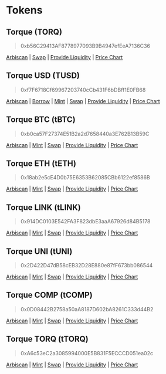 # Tokens

## Torque (TORQ)
> 0xb56C29413AF8778977093B9B4947efEeA7136C36

[Arbiscan](https://arbiscan.io/token/0xb56c29413af8778977093b9b4947efeea7136c36) | [Swap](https://bit.ly/torque-uniswap) | [Provide Liquidity](https://app.uniswap.org/add/ETH/0xb56C29413AF8778977093B9B4947efEeA7136C36/3000?minPrice=0.0000000000000000000000000000000000000029543&maxPrice=338490000000000000000000000000000000000&chain=arbitrum) | [Price Chart](https://dexscreener.com/arbitrum/0xb56C29413AF8778977093B9B4947efEeA7136C36)

## Torque USD (TUSD)
> 0xf7F6718Cf69967203740cCb431F6bDBff1E0FB68

[Arbiscan](https://arbiscan.io/token/0xf7F6718Cf69967203740cCb431F6bDBff1E0FB68) | [Borrow](https://app.torque.fi/borrow) | [Mint](https://tusd.torque.fi) | [Swap](#) | [Provide Liquidity](#) | [Price Chart](#)

## Torque BTC (tBTC)
<!-- > V1: 0xB0929fb58978aCB02E34aBf457E49A5Ec4262fe6 -->
> 0xb0ca57F27374E51B2a2d7658440a3E762B13B59C

[Arbiscan](https://arbiscan.io/token/0xb0ca57F27374E51B2a2d7658440a3E762B13B59C) | [Mint](https://tbtc.torque.fi) | [Swap](#) | [Provide Liquidity](#) | [Price Chart](#)

## Torque ETH (tETH)
>0x18ab2e5cE4D0b75E6353B62085CBb6122ef8586B

[Arbiscan](https://arbiscan.io/token/0x18ab2e5cE4D0b75E6353B62085CBb6122ef8586B) | [Mint](https://teth.torque.fi) | [Swap](#) | [Provide Liquidity](#) | [Price Chart](#)

## Torque LINK (tLINK)
> 0x914DC0103E542FA3F823dbE3aaA67926d84B5178

[Arbiscan](https://arbiscan.io/token/0x914DC0103E542FA3F823dbE3aaA67926d84B5178) | [Mint](https://app.torque.fi/boost) | [Swap](#) | [Provide Liquidity](#) | [Price Chart](#)

## Torque UNI (tUNI)
> 0x2D422D47dB58cEB32D28E880e87fF673bb086544

[Arbiscan](https://arbiscan.io/token/0x2D422D47dB58cEB32D28E880e87fF673bb086544) | [Mint](https://app.torque.fi/boost) | [Swap](#) | [Provide Liquidity](#) | [Price Chart](#)

## Torque COMP (tCOMP)
> 0x0D08442B2758a50aA8187D602bA8261C333d44B2

[Arbiscan](https://arbiscan.io/token/0x0D08442B2758a50aA8187D602bA8261C333d44B2) | [Mint](https://app.torque.fi/boost) | [Swap](#) | [Provide Liquidity](#) | [Price Chart](#)

## Torque TORQ (tTORQ)
> 0xA6c53eC2a3085994000E5B831F5ECCCD051ea02c

[Arbiscan](https://arbiscan.io/token/0xA6c53eC2a3085994000E5B831F5ECCCD051ea02c) | [Mint](https://app.torque.fi/boost) | [Swap](#) | [Provide Liquidity](#) | [Price Chart](#)
